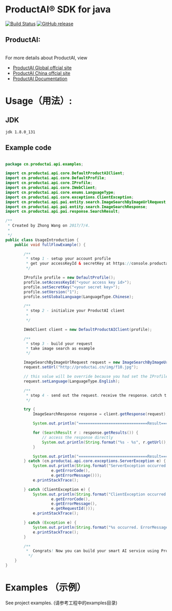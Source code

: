 ﻿# ProductAI® SDK for java

[![Build Status](https://travis-ci.org/MalongTech/productai-java-sdk.svg?branch=master)](https://travis-ci.org/MalongTech/productai-java-sdk)
[![GitHub release](https://img.shields.io/github/release/MalongTech/productai-java-sdk.svg)](https://github.com/MalongTech/productai-java-sdk/releases)

## ProductAI:
<br>For more details about ProductAI, view
- [ProductAI Global offcial site](http://www.productai.com)
- [ProductAI China offcial site](http://www.productai.cn)
- [ProductAI Documentation](https://api-doc.productai.cn/doc/pai.html)

# Usage（用法）:

## JDK

```
jdk 1.8.0_131
```

## Example code
```java

package cn.productai.api.examples;

import cn.productai.api.core.DefaultProductAIClient;
import cn.productai.api.core.DefaultProfile;
import cn.productai.api.core.IProfile;
import cn.productai.api.core.IWebClient;
import cn.productai.api.core.enums.LanguageType;
import cn.productai.api.core.exceptions.ClientException;
import cn.productai.api.pai.entity.search.ImageSearchByImageUrlRequest;
import cn.productai.api.pai.entity.search.ImageSearchResponse;
import cn.productai.api.pai.response.SearchResult;

/**
 * Created by Zhong Wang on 2017/7/4.
 *
 */
public class UsageIntroduction {
    public void fullFlowExample() {

        /**
         * step 1 - setup your account profile
         * get your accessKeyId & secretKey at https://console.productai.cn/main#/21/service_category_id=1
         */

        IProfile profile = new DefaultProfile();
        profile.setAccessKeyId("<your access key id>");
        profile.setSecretKey("<your secret key>");
        profile.setVersion("1");
        profile.setGlobalLanguage(LanguageType.Chinese);

        /**
         * step 2 - initialize your ProductAI client
         *
         */

        IWebClient client = new DefaultProductAIClient(profile);

        /**
         * step 3 - build your request
         * take image search as example
         */

        ImageSearchByImageUrlRequest request = new ImageSearchByImageUrlRequest("<your service id>");
        request.setUrl("http://productai.cn/img/f10.jpg");

        // this value will be override because you had set the IProfile.GlobalLanguage = LanguageType.Chinese
        request.setLanguage(LanguageType.English);

        /**
         * step 4 - send out the request、receive the response、catch the exceptions
         */

        try {
            ImageSearchResponse response = client.getResponse(request);

            System.out.println("==============================Result==============================");

            for (SearchResult r : response.getResults()) {
                // access the response directly
                System.out.println(String.format("%s - %s", r.getUrl(), r.getScore()));
            }

            System.out.println("==============================Result==============================");
        } catch (cn.productai.api.core.exceptions.ServerException e) {
            System.out.println(String.format("ServerException occurred. ErrorCode: %s \r\n ErrorMessage: %s",
                    e.getErrorCode(),
                    e.getErrorMessage()));
            e.printStackTrace();

        } catch (ClientException e) {
            System.out.println(String.format("ClientException occurred. ErrorCode: %s \r\n ErrorMessage: %s \r\n RequestId: %s",
                    e.getErrorCode(),
                    e.getErrorMessage(),
                    e.getRequestId()));
            e.printStackTrace();

        } catch (Exception e) {
            System.out.println(String.format("%s occurred. ErrorMessage: %s", e.getClass().getTypeName(), e.getMessage()));
            e.printStackTrace();
        }

        /**
         *  Congrats! Now you can build your smart AI service using ProductAI.
          */
    }
}

```

# Examples （示例）
See project examples. (请参考工程中的examples目录)
